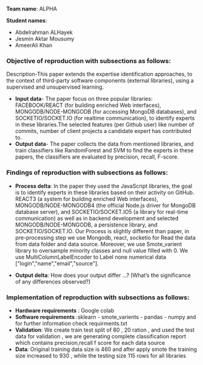 **Team name**: ALPHA

**Student names**:
- Abdelrahman ALHayek
- Jesmin Aktar Mousumy
- AmeerAli Khan 

### Objective of reproduction with subsections as follows:
Description-This paper extends the expertise identification approaches, to the context of third-party software components (external libraries), using a supervised and unsupervised learning.
- **Input data**- The paper focus on three popular libraries: FACEBOOK/REACT (for building enriched Web interfaces), MONGODB/NODE-MONGODB (for accessing MongoDB databases), and SOCKETIO/SOCKET.IO (for realtime communication), to identify experts in these libraries.The selected features (per Github user) like number of commits, number of client projects a candidate expert has contributed to.
- **Output data**- The paper collects the data from mentioned libraries, and train classifiers like RandomForest and SVM to find the experts in these papers, the classifiers are evaluated by precision, recall, F-score.

### Findings of reproduction with subsections as follows:
- **Process delta**:
In the paper they used the JavaScript libraries, the goal is to identify experts in these libraries based on their activity on GitHub.  REACT3 (a system for building enriched
Web interfaces), MONGODB/NODE-MONGODB4 (the official Node.js driver for MongoDB database server), and SOCKETIO/SOCKET.IO5 (a library for real-time communication) as well as in backend development and selected MONGODB/NODE-MONGODB, a persistence library, and SOCKETIO/SOCKET.IO. Our Process is slightly different than paper, in pre-processing step we use Mongodb, react, socketio for Read the data from data folder and data source. Moreover, we use Smote_varient library to oversample minority classes and null value filled with 0. We use MultiColumnLabelEncoder to Label none numerical data ["login","name","email","source"].

- **Output delta**: How does your output differ …? (What’s the significance of any differences observed?)

### Implementation of reproduction with subsections as follows:
- **Hardware requirements** : Google colab 
- **Software requirements** :sklearn - smote_varients - pandas - numpy and for further information check requirments.txt
- **Validation**: We create train test split of 80 , 20 ration , and used the test data for validation , we are generating complete classification report which contains precision,recall
f score for each data source 
- **Data**: Original training data size is 460 and after apply smote the training size increased to 930 , while the testing size 115 rows for all libraries 